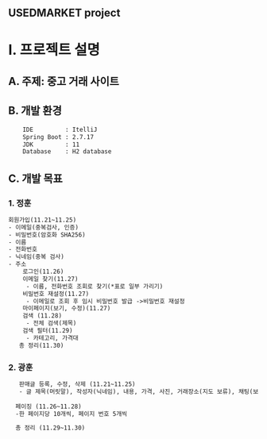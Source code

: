 USEDMARKET project
----------

# I. 프로젝트 설명

## A. 주제: 중고 거래 사이트
## B. 개발 환경
```dockerfile
    IDE         : ItelliJ
    Spring Boot : 2.7.17
    JDK         : 11
    Database    : H2 database
```
## C. 개발 목표
### 1. 정훈
```dockerfile
회원가입(11.21~11.25)
- 이메일(중복검사, 인증)
- 비밀번호(암호화 SHA256)
- 이름
- 전화번호
- 닉네임(중복 검사)
- 주소
    로그인(11.26)
    이메일 찾기(11.27)
     - 이름, 전화번호 조회로 찾기(*표로 일부 가리기)
    비밀번호 재설정(11.27)
     - 이메일로 조회 후 임시 비밀번호 발급 ->비밀번호 재설정
    마이페이지(보기, 수정)(11.27)
    검색 (11.28)
     - 전체 검색(제목)
    검색 필터(11.29)
     - 카테고리, 가격대
   총 정리(11.30)
```
### 2. 광훈
```dockerfile
   판매글 등록, 수정, 삭제 (11.21~11.25)
   - 글 제목(머릿말), 작성자(닉네임), 내용, 가격, 사진, 거래장소(지도 보류), 채팅(보류)   
  
  페이징 (11.26~11.28)
  -한 페이지당 10개씩, 페이지 번호 5개씩

  총 정리 (11.29~11.30)
```
